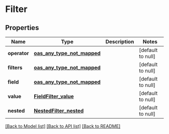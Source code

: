 # Filter
## Properties

| Name | Type | Description | Notes |
|------------ | ------------- | ------------- | -------------|
| **operator** | [**oas_any_type_not_mapped**](AnyType.md) |  | [default to null] |
| **filters** | [**oas_any_type_not_mapped**](.md) |  | [default to null] |
| **field** | [**oas_any_type_not_mapped**](.md) |  | [default to null] |
| **value** | [**FieldFilter_value**](FieldFilter_value.md) |  | [default to null] |
| **nested** | [**NestedFilter_nested**](NestedFilter_nested.md) |  | [default to null] |

[[Back to Model list]](../README.md#documentation-for-models) [[Back to API list]](../README.md#documentation-for-api-endpoints) [[Back to README]](../README.md)

